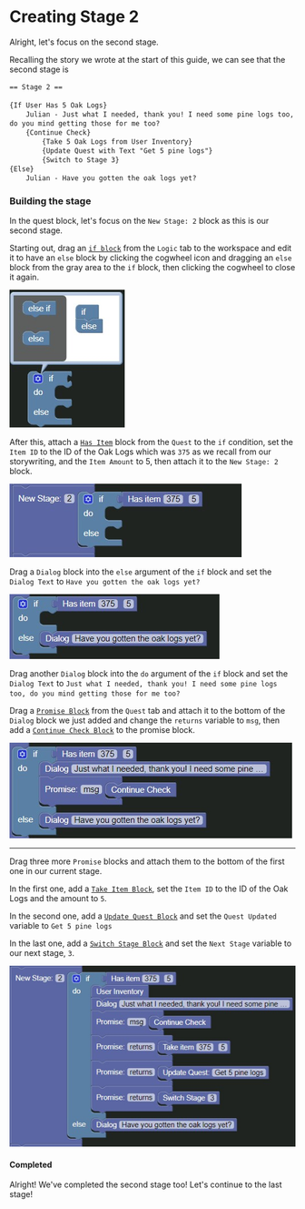 # Creating Stage 2

Alright, let's focus on the second stage.

Recalling the story we wrote at the start of this guide, we can see that the second stage is
```
== Stage 2 ==

{If User Has 5 Oak Logs}
	Julian - Just what I needed, thank you! I need some pine logs too, do you mind getting those for me too?
    {Continue Check}
    	{Take 5 Oak Logs from User Inventory}
    	{Update Quest with Text "Get 5 pine logs"}
        {Switch to Stage 3}
{Else}
	Julian - Have you gotten the oak logs yet?
```

### Building the stage

In the quest block, let's focus on the `New Stage: 2` block as this is our second stage.

Starting out, drag an [`if block`]() from the `Logic` tab to the workspace and edit it to have an `else` block by clicking the cogwheel icon and dragging an `else` block from the gray area to the `if` block, then clicking the cogwheel to close it again.

![If Else](./images/if-else.jpg)

After this, attach a [`Has Item`](../../blocks/quest/has_item.md) block from the `Quest` to the `if` condition, set the `Item ID` to the ID of the Oak Logs which was `375` as we recall from our storywriting, and the `Item Amount` to 5, then attach it to the `New Stage: 2` block.

![Has Item](./images/stage-2-has-item.jpg)

Drag a `Dialog` block into the `else` argument of the `if` block and set the `Dialog Text` to `Have you gotten the oak logs yet?`

![Dialog box](./images/stage-2-no-logs.jpg)

Drag another `Dialog` block into the `do` argument of the `if` block and set the `Dialog Text` to `Just what I needed, thank you! I need some pine logs too, do you mind getting those for me too?`

Drag a [`Promise Block`](../../blocks/quest/promise.md) from the `Quest` tab and attach it to the bottom of the `Dialog` block we just added and change the `returns` variable to `msg`, then add a [`Continue Check Block`](../../blocks/quest/continuecheck.md) to the promise block.

![Promise with continue check](./images/stage-2-promise-1.jpg)

___

Drag three more `Promise` blocks and attach them to the bottom of the first one in our current stage.

In the first one, add a [`Take Item Block`](../../blocks/quest/take_item.md), set the `Item ID` to the ID of the Oak Logs and the amount to `5`.

In the second one, add a [`Update Quest Block`](../../blocks/quest/update_quest.md) and set the `Quest Updated` variable to `Get 5 pine logs`

In the last one, add a [`Switch Stage Block`](../../blocks/quest/switch_stage.md) and set the `Next Stage` variable to our next stage, `3`.

![Stage 2 Completed](./images/stage-2-complete.jpg)

#### Completed

Alright! We've completed the second stage too! Let's continue to the last stage!